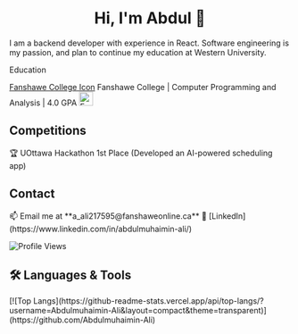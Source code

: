 <h1 align="center">Hi, I'm Abdul 👋</h1>

I am a backend developer with experience in React. Software engineering is my passion, and plan to continue my education at Western University.



Education

  [Fanshawe College Icon]("[https://www.brandsoftheworld.com/logo/fanshawe-college-0?original=1](https://seeklogo.com/images/F/fanshawe-college-logo-7837AF18B8-seeklogo.com.png)") Fanshawe College | Computer Programming and Analysis | 4.0 GPA
<img src="https://www.brandsoftheworld.com/logo/fanshawe-college-0?original=1](https://seeklogo.com/images/F/fanshawe-college-logo-7837AF18B8-seeklogo.com.png)" alt="Fanshawe College Logo" width="25">




<h2>Competitions</h2>
🏆 UOttawa Hackathon 1st Place (Developed an AI-powered scheduling app)  



<h2>Contact</h2>
📫 Email me at **a_ali217595@fanshaweonline.ca**  
🔗 [LinkedIn](https://www.linkedin.com/in/abdulmuhaimin-ali/)

![Profile Views](https://komarev.com/ghpvc/?username=Abdulmuhaimin-Ali&color=blue&style=flat)

<h2>🛠 Languages & Tools</h2>
[![Top Langs](https://github-readme-stats.vercel.app/api/top-langs/?username=Abdulmuhaimin-Ali&layout=compact&theme=transparent)](https://github.com/Abdulmuhaimin-Ali)
